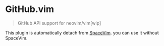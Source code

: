 # GitHub.vim
> GitHub API support for neovim/vim[wip]

This plugin is automatically detach from [SpaceVim](https://github.com/SpaceVim/SpaceVim/). you can use it without SpaceVim.

